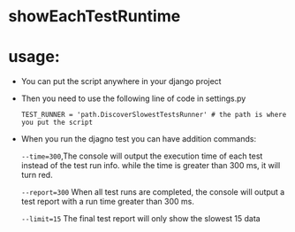 # showEachTestRuntime
# usage:

- You can put the script anywhere in your django project

- Then you need to use the following line of code in settings.py

  ```
  TEST_RUNNER = 'path.DiscoverSlowestTestsRunner' # the path is where you put the script
  ```

- When you run the djagno test you can have addition commands:

  `--time=300`,The console will output the execution time of each test instead of the test run info. while the time is greater than 300 ms, it will turn red.

  `--report=300` When all test runs are completed, the console will output a test report with a run time greater than 300 ms.

  `--limit=15` The final test report will only show the slowest 15 data



